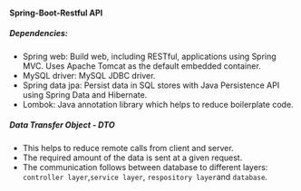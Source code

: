 #### Spring-Boot-Restful API
##### Dependencies:
- Spring web: Build web, including RESTful, applications using Spring MVC. Uses Apache Tomcat as the default embedded container.
- MySQL driver: MySQL JDBC driver.
- Spring data jpa: Persist data in SQL stores with Java Persistence API using Spring Data and Hibernate.
- Lombok: Java annotation library which helps to reduce boilerplate code.
##### Data Transfer Object - DTO
- This helps to reduce remote calls from client and server.
- The required amount of the data is sent at a given request.
- The communication follows between database to different layers: `controller layer`,`service layer`, `respository layer`and `database`.